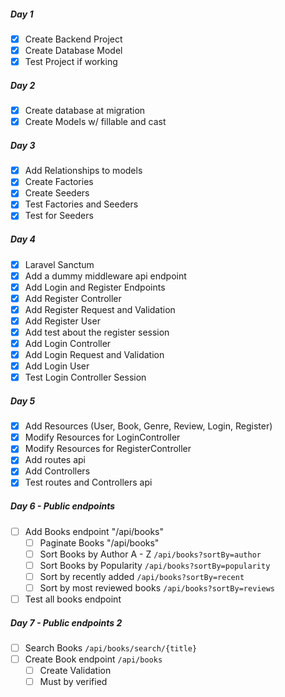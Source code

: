 ##### Day 1
- [x] Create Backend Project
- [x] Create Database Model 
- [x] Test Project if working

##### Day 2
- [x] Create database at migration
- [x] Create Models w/ fillable and cast

##### Day 3
- [x] Add Relationships to models
- [x] Create Factories
- [x] Create Seeders
- [x] Test Factories and Seeders
- [x] Test for Seeders

##### Day 4
- [x] Laravel Sanctum
- [x] Add a dummy middleware api endpoint
- [x] Add Login and Register Endpoints
- [x] Add Register Controller
- [x] Add Register Request and Validation
- [x] Add Register User
- [x] Add test about the register session
- [x] Add Login Controller
- [x] Add Login Request and Validation
- [x] Add Login User
- [x] Test Login Controller Session

##### Day 5
- [x] Add Resources (User, Book, Genre, Review, Login, Register)
- [x] Modify Resources for LoginController
- [x] Modify Resources for RegisterController
- [x] Add routes api
- [x] Add Controllers
- [x] Test routes and Controllers api

##### Day 6 - Public endpoints
- [ ] Add Books endpoint "/api/books"
  - [ ] Paginate Books "/api/books"
  - [ ] Sort Books by Author A - Z `/api/books?sortBy=author`
  - [ ] Sort Books by Popularity `/api/books?sortBy=popularity`
  - [ ] Sort by recently added `/api/books?sortBy=recent`
  - [ ] Sort by most reviewed books `/api/books?sortBy=reviews`
- [ ] Test all books endpoint

##### Day 7 - Public endpoints 2
- [ ] Search Books `/api/books/search/{title}`
- [ ] Create Book endpoint `/api/books`
  - [ ] Create Validation
  - [ ] Must by verified

